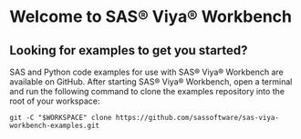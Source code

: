 # Welcome to SAS® Viya® Workbench <!-- omit in toc -->

## Looking for examples to get you started?

SAS and Python code examples for use with SAS® Viya® Workbench are available on GitHub. After starting SAS® Viya® Workbench, open a terminal and run the following command to clone the examples repository into the root of your workspace:

    git -C "$WORKSPACE" clone https://github.com/sassoftware/sas-viya-workbench-examples.git

